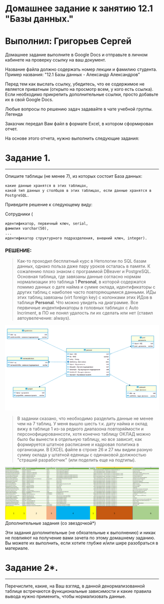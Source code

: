 # Домашнее задание к занятию 12.1 "Базы данных."

# Выполнил: Григорьев Сергей

Домашнее задание выполните в Google Docs и отправьте в личном кабинете на проверку ссылку на ваш документ.

Название файла должно содержать номер лекции и фамилию студента. Пример названия: "12.1 Базы данных - Александр Александров"

Перед тем как выслать ссылку, убедитесь, что ее содержимое не является приватным (открыто на просмотр всем, у кого есть ссылка). Если необходимо прикрепить дополнительные ссылки, просто добавьте их в свой Google Docs.

Любые вопросы по решению задач задавайте в чате учебной группы.
Легенда

Заказчик передал Вам файл в формате Excel, в котором сформирован отчет.

На основе этого отчета, нужно выполнить следующие задания:
# Задание 1.
***

Опишите таблицы (не менее 7), из которых состоит База данных:

    какие данные хранятся в этих таблицах,
    какой тип данных у столбцов в этих таблицах, если данные хранятся в PostgreSQL.

Приведите решение к следующему виду:

Сотрудники (

    идентификатор, первичный ключ, serial,
    фамилия varchar(50),
    ...
    идентификатор структурного подразделения, внешний ключ, integer).

### РЕШЕНИЕ:

> Как-то  проходил бесплатный курс в Нетологии по SQL базам данных, однако польза даже пару уроков осталась в памяти. К сожалению плохо знаком с программой DBeaver и PostgreSQL. Основная таблица, где завязаны данные согласно нормам нормализации это таблица 1 **Personal**, в которой содержатся помимо данных о дате найма и сумме оклада, идентификаторы с других таблиц с наиболее часто повторяющимися данными. ИДы этих таблиц завязаны (virt foreign key) с колонками этих ИДов в таблице **Personal**. Что можно увидеть на диаграмме. 
> Все первичные индентификаторы в головных таблицах с Auto Incriment, в ПО не понял удалость ли их сделать или нет (ставил автоувелечение: always). 

![Alt text](https://github.com/greeksergius/homework/blob/main/12-1%20BD/2022-10-06_14-15-56.png)

> В задании сказано, что необходимо разделить данные не менее чем на 7 таблиц. У меня вышло шесть т.к. дату найма и оклад вижу в таблице 1 из-за редкого диапазона повторяймости и персонофицированнсоти, хотя конечно таблицу ОКЛАД можно было бы вынести в отдельную таблицу, но все зависит, как формируется штатное расписание и кадровая политика в организации. В EXCEL файле в строке 26 и 27 мы видим разную сумму оклада у штатной еденицы  с одинаковой должностью "страший разработчик" (или поделить еще на подтипы). 

![Alt text](https://github.com/greeksergius/homework/blob/main/12-1%20BD/2022-10-06_14-35-07.png)
Дополнительные задания (со звездочкой*)


Эти задания дополнительные (не обязательные к выполнению) и никак не повлияют на получение вами зачета по этому домашнему заданию. Вы можете их выполнить, если хотите глубже и/или шире разобраться в материале.

# Задание 2*.
***
Перечислите, какие, на Ваш взгляд, в данной денормализованной таблице встречаются функциональные зависимости и какие правила вывода нужно применить, чтобы нормализовать данные.
